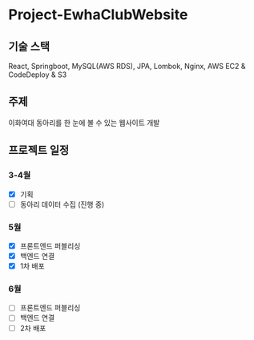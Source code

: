 # Project-EwhaClubWebsite

## 기술 스택
React, Springboot, MySQL(AWS RDS), JPA, Lombok, Nginx, AWS EC2 & CodeDeploy & S3 
 
## 주제
이화여대 동아리를 한 눈에 볼 수 있는 웹사이트 개발

## 프로젝트 일정
### 3-4월
- [x] 기획
- [ ] 동아리 데이터 수집 (진행 중)
### 5월
- [x] 프론트엔드 퍼블리싱
- [x] 백엔드 연결
- [x] 1차 배포
### 6월 
- [ ] 프론트엔드 퍼블리싱
- [ ] 백엔드 연결
- [ ] 2차 배포

